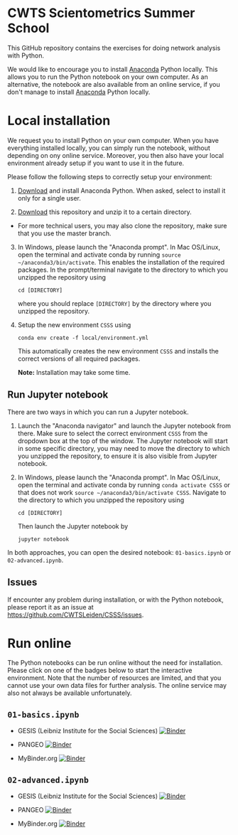 
# CWTS Scientometrics Summer School

This GitHub repository contains the exercises for doing network analysis with Python.

We would like to encourage you to install [Anaconda](https://www.anaconda.com/distribution/) Python locally. This allows you to run the Python notebook on your own computer. As an alternative, the notebook are also available from an online service, if you don't manage to install [Anaconda](https://www.anaconda.com/distribution/) Python locally.

# Local installation

We request you to install Python on your own computer. When you have everything installed locally, you can simply run the notebook, without depending on ony online service. Moreover, you then also have your local environment already setup if you want to use it in the future.

Please follow the following steps to correctly setup your environment:

1. [Download](https://www.anaconda.com/distribution/) and install Anaconda Python. When asked, select to  install it only for a single user.

2. [Download](https://github.com/CWTSLeiden/CSSS/archive/master.zip) this repository and unzip it to a certain directory.

  - For more technical users, you may also clone the repository, make sure that you use the master branch.


3. In Windows, please launch the "Anaconda prompt". In Mac OS/Linux, open the terminal and activate conda by running `source ~/anaconda3/bin/activate`. This enables the installation of the required packages. In the prompt/terminal navigate to the directory to which you unzipped the repository using

    ```
    cd [DIRECTORY]
    ```

    where you should replace `[DIRECTORY]` by the directory where you unzipped the repository.

4. Setup the new environment ``CSSS`` using

    ```
    conda env create -f local/environment.yml
    ```

    This automatically creates the new environment ``CSSS`` and installs the correct versions of all required packages.

    **Note:** Installation may take some time.

## Run Jupyter notebook

There are two ways in which you can run a Jupyter notebook.

1. Launch the "Anaconda navigator" and launch the Jupyter notebook from there. Make sure to select the correct environment ``CSSS`` from the dropdown box at the top of the window. The Jupyter notebook will start in some specific directory, you may need to move the directory to which you unzipped the repository, to ensure it is also visible from Jupyter notebook.

2. In Windows, please launch the "Anaconda prompt". In Mac OS/Linux, open the terminal and activate conda by running ``conda activate CSSS`` or that does not work ``source ~/anaconda3/bin/activate CSSS``. Navigate to the directory to which you unzipped the repository using
    ```
    cd [DIRECTORY]
    ```
    Then launch the Jupyter notebook by
    ```
    jupyter notebook
    ```

In both approaches, you can open the desired notebook: `01-basics.ipynb` or `02-advanced.ipynb`.

## Issues

If encounter any problem during installation, or with the Python notebook, please report it as an issue at https://github.com/CWTSLeiden/CSSS/issues.

# Run online

The Python notebooks can be run online without the need for installation. Please click on one of the badges below to start the interactive environment. Note that the number of resources are limited, and that you cannot use your own data files for further analysis. The online service may also not always be available unfortunately.

## `01-basics.ipynb`
* GESIS (Leibniz Institute for the Social Sciences)
[![Binder](https://notebooks.gesis.org/binder/badge_logo.svg)](https://notebooks.gesis.org/binder/v2/gh/CWTSLeiden/CSSS/master?filepath=01-basics.ipynb)

* PANGEO
[![Binder](https://binder.pangeo.io/badge_logo.svg)](https://binder.pangeo.io/v2/gh/CWTSLeiden/CSSS/master?filepath=01-basics.ipynb)

* MyBinder.org
[![Binder](https://mybinder.org/badge.svg)](https://mybinder.org/v2/gh/CWTSLeiden/CSSS/master?filepath=01-basics.ipynb)

## `02-advanced.ipynb`

* GESIS (Leibniz Institute for the Social Sciences)
[![Binder](https://notebooks.gesis.org/binder/badge_logo.svg)](https://notebooks.gesis.org/binder/v2/gh/CWTSLeiden/CSSS/master?filepath=02-advanced.ipynb)

* PANGEO
[![Binder](https://binder.pangeo.io/badge_logo.svg)](https://binder.pangeo.io/v2/gh/CWTSLeiden/CSSS/master?filepath=02-advanced.ipynb)

* MyBinder.org
[![Binder](https://mybinder.org/badge.svg)](https://mybinder.org/v2/gh/CWTSLeiden/CSSS/master?filepath=02-advanced.ipynb)
